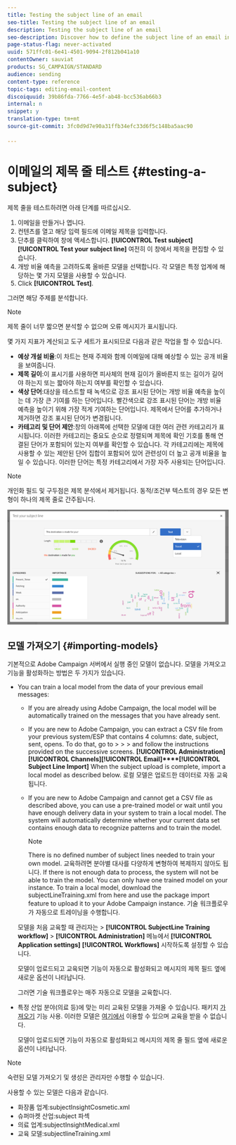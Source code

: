 ```yaml
---
title: Testing the subject line of an email
seo-title: Testing the subject line of an email
description: Testing the subject line of an email
seo-description: Discover how to define the subject line of an email in the Email Designer.
page-status-flag: never-activated
uuid: 571ffc01-6e41-4501-9094-2f812b041a10
contentOwner: sauviat
products: SG_CAMPAIGN/STANDARD
audience: sending
content-type: reference
topic-tags: editing-email-content
discoiquuid: 39b86fda-7766-4e5f-ab48-bcc536ab66b3
internal: n
snippet: y
translation-type: tm+mt
source-git-commit: 3fc0d9d7e90a31ffb34efc33d6f5c148ba5aac90

---
```


# 이메일의 제목 줄 테스트 {#testing-a-subject}

제목 줄을 테스트하려면 아래 단계를 따르십시오.

1. 이메일을 만들거나 엽니다.
1. 컨텐츠를 열고 해당 입력 필드에 이메일 제목을 입력합니다.
1. 단추를 클릭하여 창에 액세스합니다. **[!UICONTROL Test subject]** **[!UICONTROL Test your subject line]** 여전히 이 창에서 제목을 편집할 수 있습니다.
1. 개방 비율 예측을 고려하도록 올바른 모델을 선택합니다. 각 모델은 특정 업계에 해당하는 몇 가지 모델을 사용할 수 있습니다.
1. Click **[!UICONTROL Test]**.

그러면 해당 주제를 분석합니다.

>[!NOTE]
>
>제목 줄이 너무 짧으면 분석할 수 없으며 오류 메시지가 표시됩니다.

몇 가지 지표가 계산되고 도구 세트가 표시되므로 다음과 같은 작업을 할 수 있습니다.

* **예상 개설 비율**:이 차트는 현재 주제와 함께 이메일에 대해 예상할 수 있는 공개 비율을 보여줍니다.
* **제목 길이**:이 표시기를 사용하면 피사체의 현재 길이가 올바른지 또는 길이가 길어야 하는지 또는 짧아야 하는지 여부를 확인할 수 있습니다.
* **색상 단어**:대상을 테스트할 때 녹색으로 강조 표시된 단어는 개방 비율 예측을 높이는 데 가장 큰 기여를 하는 단어입니다. 빨간색으로 강조 표시된 단어는 개방 비율 예측을 높이기 위해 가장 적게 기여하는 단어입니다. 제목에서 단어를 추가하거나 제거하면 강조 표시된 단어가 변경됩니다.
* **카테고리 및 단어 제안**:창의 아래쪽에 선택한 모델에 대한 여러 관련 카테고리가 표시됩니다. 이러한 카테고리는 중요도 순으로 정렬되며 제목에 확인 기호를 통해 연결된 단어가 포함되어 있는지 여부를 확인할 수 있습니다. 각 카테고리에는 제목에 사용할 수 있는 제안된 단어 집합이 포함되어 있어 관련성이 더 높고 공개 비율을 높일 수 있습니다. 이러한 단어는 특정 카테고리에서 가장 자주 사용되는 단어입니다.

>[!NOTE]
>
>개인화 필드 및 구두점은 제목 분석에서 제거됩니다. 동적/조건부 텍스트의 경우 모든 변형이 하나의 제목 줄로 간주됩니다.

![](assets/predictive_subject_line_example.png)

## 모델 가져오기 {#importing-models}

기본적으로 Adobe Campaign 서버에서 실행 중인 모델이 없습니다. 모델을 가져오고 기능을 활성화하는 방법은 두 가지가 있습니다.

* You can train a local model from the data of your previous email messages:

   * If you are already using Adobe Campaign, the local model will be automatically trained on the messages that you have already sent.
   * If you are new to Adobe Campaign, you can extract a CSV file from your previous system/ESP that contains 4 columns: date, subject, sent, opens. To do that, go to  &gt;  &gt;  &gt;  and follow the instructions provided on the successive screens. **[!UICONTROL Administration]****[!UICONTROL Channels]****[!UICONTROL Email]****[!UICONTROL Subject Line Import]** When the subject upload is complete, import a local model as described below. 로컬 모델은 업로드한 데이터로 자동 교육됩니다.
   * If you are new to Adobe Campaign and cannot get a CSV file as described above, you can use a pre-trained model or wait until you have enough delivery data in your system to train a local model. The system will automatically determine whether your current data set contains enough data to recognize patterns and to train the model.

      >[!NOTE]
      >
      >There is no defined number of subject lines needed to train your own model. 교육하려면 분야별 대사를 다양하게 변형하여 복제하지 않아도 됩니다. If there is not enough data to process, the system will not be able to train the model. You can only have one trained model on your instance.
   To train a local model, download the subjectLineTraining.xml from here and use the package import feature to upload it to your Adobe Campaign instance. [](https://support.neolane.net/webApp/downloadCenter?__userConfig=psaDownloadCenter)[](../../automating/using/managing-packages.md) 기술 워크플로우가 자동으로 트레이닝을 수행합니다.

   모델을 처음 교육할 때 관리자는 &gt; **[!UICONTROL SubjectLine Training workflow]** &gt; **[!UICONTROL Administration]** 메뉴에서 **[!UICONTROL Application settings]** **[!UICONTROL Workflows]** 시작하도록 설정할 수 있습니다.

   모델이 업로드되고 교육되면 기능이 자동으로 활성화되고 메시지의 제목 필드 옆에 새로운 옵션이 나타납니다.

   그러면 기술 워크플로우는 매주 자동으로 모델을 교육합니다.

* 특정 산업 분야(의료 등)에 맞는 미리 교육된 모델을 가져올 수 있습니다. 패키지 [가져오기](../../automating/using/managing-packages.md) 기능 사용. 이러한 모델은 [여기에서](https://support.neolane.net/webApp/downloadCenter?__userConfig=psaDownloadCenter) 이용할 수 있으며 교육을 받을 수 없습니다.

   모델이 업로드되면 기능이 자동으로 활성화되고 메시지의 제목 줄 필드 옆에 새로운 옵션이 나타납니다.

>[!NOTE]
>
>숙련된 모델 가져오기 및 생성은 관리자만 수행할 수 있습니다.

사용할 수 있는 모델은 다음과 같습니다.

* 화장품 업계:subjectInsightCosmetic.xml
* 슈퍼마켓 산업:subject 파섹
* 의료 업계:subjectInsightMedical.xml
* 교육 모델:subjectlineTraining.xml
